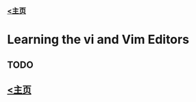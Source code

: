### [<主页](https://www.wangdekui.com/)

# Learning the vi and Vim Editors

## TODO

## [<主页](https://www.wangdekui.com/)